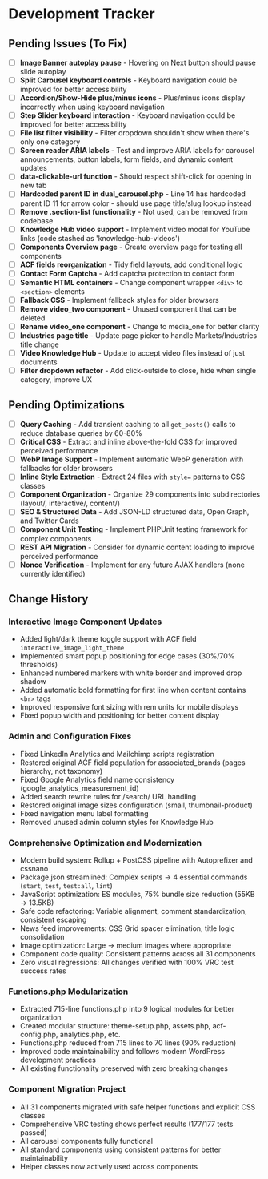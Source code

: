 # Development Tracker

## Pending Issues (To Fix)

- [ ] **Image Banner autoplay pause** - Hovering on Next button should pause slide autoplay
- [ ] **Split Carousel keyboard controls** - Keyboard navigation could be improved for better accessibility
- [ ] **Accordion/Show-Hide plus/minus icons** - Plus/minus icons display incorrectly when using keyboard navigation
- [ ] **Step Slider keyboard interaction** - Keyboard navigation could be improved for better accessibility
- [ ] **File list filter visibility** - Filter dropdown shouldn't show when there's only one category
- [ ] **Screen reader ARIA labels** - Test and improve ARIA labels for carousel announcements, button labels, form fields, and dynamic content updates
- [ ] **data-clickable-url function** - Should respect shift-click for opening in new tab
- [ ] **Hardcoded parent ID in dual_carousel.php** - Line 14 has hardcoded parent ID 11 for arrow color - should use page title/slug lookup instead
- [ ] **Remove .section-list functionality** - Not used, can be removed from codebase
- [ ] **Knowledge Hub video support** - Implement video modal for YouTube links (code stashed as 'knowledge-hub-videos')
- [ ] **Components Overview page** - Create overview page for testing all components
- [ ] **ACF fields reorganization** - Tidy field layouts, add conditional logic
- [ ] **Contact Form Captcha** - Add captcha protection to contact form
- [ ] **Semantic HTML containers** - Change component wrapper `<div>` to `<section>` elements
- [ ] **Fallback CSS** - Implement fallback styles for older browsers
- [ ] **Remove video_two component** - Unused component that can be deleted
- [ ] **Rename video_one component** - Change to media_one for better clarity
- [ ] **Industries page title** - Update page picker to handle Markets/Industries title change
- [ ] **Video Knowledge Hub** - Update to accept video files instead of just documents
- [ ] **Filter dropdown refactor** - Add click-outside to close, hide when single category, improve UX

## Pending Optimizations

- [ ] **Query Caching** - Add transient caching to all `get_posts()` calls to reduce database queries by 60-80%
- [ ] **Critical CSS** - Extract and inline above-the-fold CSS for improved perceived performance
- [ ] **WebP Image Support** - Implement automatic WebP generation with fallbacks for older browsers
- [ ] **Inline Style Extraction** - Extract 24 files with `style=` patterns to CSS classes
- [ ] **Component Organization** - Organize 29 components into subdirectories (layout/, interactive/, content/)
- [ ] **SEO & Structured Data** - Add JSON-LD structured data, Open Graph, and Twitter Cards
- [ ] **Component Unit Testing** - Implement PHPUnit testing framework for complex components
- [ ] **REST API Migration** - Consider for dynamic content loading to improve perceived performance
- [ ] **Nonce Verification** - Implement for any future AJAX handlers (none currently identified)

## Change History

### Interactive Image Component Updates
- Added light/dark theme toggle support with ACF field `interactive_image_light_theme`
- Implemented smart popup positioning for edge cases (30%/70% thresholds)
- Enhanced numbered markers with white border and improved drop shadow
- Added automatic bold formatting for first line when content contains `<br>` tags
- Improved responsive font sizing with rem units for mobile displays
- Fixed popup width and positioning for better content display

### Admin and Configuration Fixes
- Fixed LinkedIn Analytics and Mailchimp scripts registration
- Restored original ACF field population for associated_brands (pages hierarchy, not taxonomy)
- Fixed Google Analytics field name consistency (google_analytics_measurement_id)
- Added search rewrite rules for /search/ URL handling
- Restored original image sizes configuration (small, thumbnail-product)
- Fixed navigation menu label formatting
- Removed unused admin column styles for Knowledge Hub

### Comprehensive Optimization and Modernization
- Modern build system: Rollup + PostCSS pipeline with Autoprefixer and cssnano
- Package.json streamlined: Complex scripts → 4 essential commands (`start`, `test`, `test:all`, `lint`)
- JavaScript optimization: ES modules, 75% bundle size reduction (55KB → 13.5KB)
- Safe code refactoring: Variable alignment, comment standardization, consistent escaping
- News feed improvements: CSS Grid spacer elimination, title logic consolidation
- Image optimization: Large → medium images where appropriate
- Component code quality: Consistent patterns across all 31 components
- Zero visual regressions: All changes verified with 100% VRC test success rates

### Functions.php Modularization
- Extracted 715-line functions.php into 9 logical modules for better organization
- Created modular structure: theme-setup.php, assets.php, acf-config.php, analytics.php, etc.
- Functions.php reduced from 715 lines to 70 lines (90% reduction)
- Improved code maintainability and follows modern WordPress development practices
- All existing functionality preserved with zero breaking changes

### Component Migration Project
- All 31 components migrated with safe helper functions and explicit CSS classes
- Comprehensive VRC testing shows perfect results (177/177 tests passed)
- All carousel components fully functional
- All standard components using consistent patterns for better maintainability
- Helper classes now actively used across components
